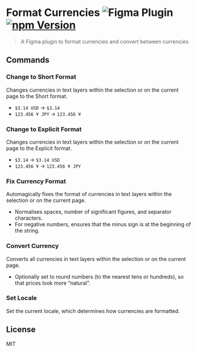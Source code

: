 # Format Currencies ![Figma Plugin](https://img.shields.io/badge/figma-plugin-1BC47D.svg) [![npm Version](https://img.shields.io/npm/v/figma-format-currencies.svg)](https://www.npmjs.com/package/figma-format-currencies)

> A Figma plugin to format currencies and convert between currencies

## Commands

### Change to Short Format

Changes currencies in text layers within the selection or on the current page to the Short format.

- `$3.14 USD` &rarr; `$3.14`
- `123.456 ¥ JPY` &rarr; `123.456 ¥`

### Change to Explicit Format

Changes currencies in text layers within the selection or on the current page to the Explicit format.

- `$3.14` &rarr; `$3.14 USD`
- `123.456 ¥` &rarr; `123.456 ¥ JPY`

### Fix Currency Format

Automagically fixes the format of currencies in text layers within the selection or on the current page.

- Normalises spaces, number of significant figures, and separator characters.
- For negative numbers, ensures that the minus sign is at the beginning of the string.

### Convert Currency

Converts all currencies in text layers within the selection or on the current page.

- Optionally set to round numbers (to the nearest tens or hundreds), so that prices look more “natural”.

### Set Locale

Set the current locale, which determines how currencies are formatted.

## License

MIT
